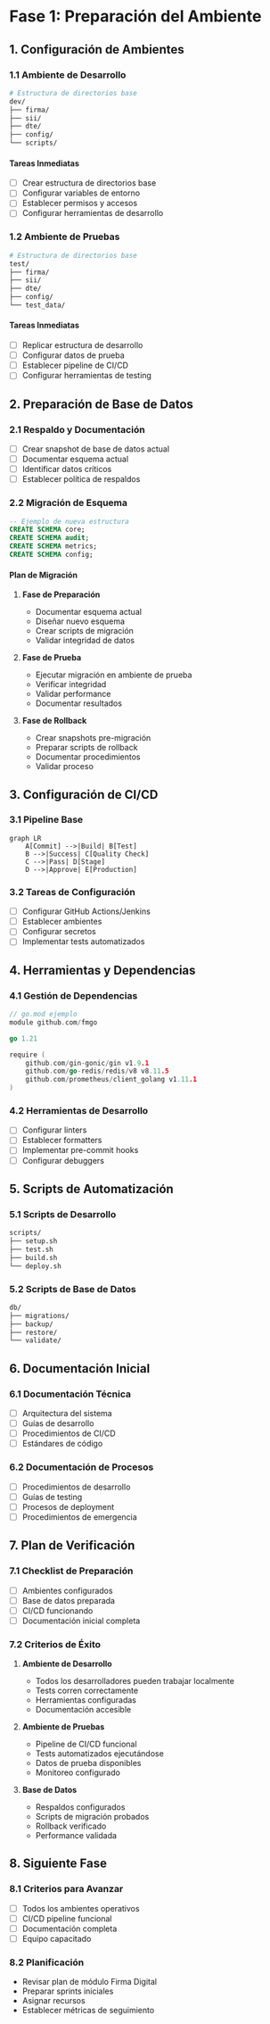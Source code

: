 # Fase 1: Preparación del Ambiente

## 1. Configuración de Ambientes

### 1.1 Ambiente de Desarrollo
```bash
# Estructura de directorios base
dev/
├── firma/
├── sii/
├── dte/
├── config/
└── scripts/
```

#### Tareas Inmediatas
- [ ] Crear estructura de directorios base
- [ ] Configurar variables de entorno
- [ ] Establecer permisos y accesos
- [ ] Configurar herramientas de desarrollo

### 1.2 Ambiente de Pruebas
```bash
# Estructura de directorios base
test/
├── firma/
├── sii/
├── dte/
├── config/
└── test_data/
```

#### Tareas Inmediatas
- [ ] Replicar estructura de desarrollo
- [ ] Configurar datos de prueba
- [ ] Establecer pipeline de CI/CD
- [ ] Configurar herramientas de testing

## 2. Preparación de Base de Datos

### 2.1 Respaldo y Documentación
- [ ] Crear snapshot de base de datos actual
- [ ] Documentar esquema actual
- [ ] Identificar datos críticos
- [ ] Establecer política de respaldos

### 2.2 Migración de Esquema
```sql
-- Ejemplo de nueva estructura
CREATE SCHEMA core;
CREATE SCHEMA audit;
CREATE SCHEMA metrics;
CREATE SCHEMA config;
```

#### Plan de Migración
1. **Fase de Preparación**
   - Documentar esquema actual
   - Diseñar nuevo esquema
   - Crear scripts de migración
   - Validar integridad de datos

2. **Fase de Prueba**
   - Ejecutar migración en ambiente de prueba
   - Verificar integridad
   - Validar performance
   - Documentar resultados

3. **Fase de Rollback**
   - Crear snapshots pre-migración
   - Preparar scripts de rollback
   - Documentar procedimientos
   - Validar proceso

## 3. Configuración de CI/CD

### 3.1 Pipeline Base
```mermaid
graph LR
    A[Commit] -->|Build| B[Test]
    B -->|Success| C[Quality Check]
    C -->|Pass| D[Stage]
    D -->|Approve| E[Production]
```

### 3.2 Tareas de Configuración
- [ ] Configurar GitHub Actions/Jenkins
- [ ] Establecer ambientes
- [ ] Configurar secretos
- [ ] Implementar tests automatizados

## 4. Herramientas y Dependencias

### 4.1 Gestión de Dependencias
```go
// go.mod ejemplo
module github.com/fmgo

go 1.21

require (
    github.com/gin-gonic/gin v1.9.1
    github.com/go-redis/redis/v8 v8.11.5
    github.com/prometheus/client_golang v1.11.1
)
```

### 4.2 Herramientas de Desarrollo
- [ ] Configurar linters
- [ ] Establecer formatters
- [ ] Implementar pre-commit hooks
- [ ] Configurar debuggers

## 5. Scripts de Automatización

### 5.1 Scripts de Desarrollo
```bash
scripts/
├── setup.sh
├── test.sh
├── build.sh
└── deploy.sh
```

### 5.2 Scripts de Base de Datos
```bash
db/
├── migrations/
├── backup/
├── restore/
└── validate/
```

## 6. Documentación Inicial

### 6.1 Documentación Técnica
- [ ] Arquitectura del sistema
- [ ] Guías de desarrollo
- [ ] Procedimientos de CI/CD
- [ ] Estándares de código

### 6.2 Documentación de Procesos
- [ ] Procedimientos de desarrollo
- [ ] Guías de testing
- [ ] Procesos de deployment
- [ ] Procedimientos de emergencia

## 7. Plan de Verificación

### 7.1 Checklist de Preparación
- [ ] Ambientes configurados
- [ ] Base de datos preparada
- [ ] CI/CD funcionando
- [ ] Documentación inicial completa

### 7.2 Criterios de Éxito
1. **Ambiente de Desarrollo**
   - Todos los desarrolladores pueden trabajar localmente
   - Tests corren correctamente
   - Herramientas configuradas
   - Documentación accesible

2. **Ambiente de Pruebas**
   - Pipeline de CI/CD funcional
   - Tests automatizados ejecutándose
   - Datos de prueba disponibles
   - Monitoreo configurado

3. **Base de Datos**
   - Respaldos configurados
   - Scripts de migración probados
   - Rollback verificado
   - Performance validada

## 8. Siguiente Fase

### 8.1 Criterios para Avanzar
- [ ] Todos los ambientes operativos
- [ ] CI/CD pipeline funcional
- [ ] Documentación completa
- [ ] Equipo capacitado

### 8.2 Planificación
- Revisar plan de módulo Firma Digital
- Preparar sprints iniciales
- Asignar recursos
- Establecer métricas de seguimiento 